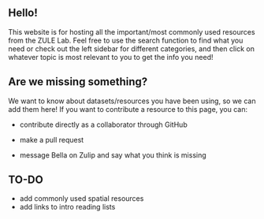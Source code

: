 ## Hello!

This website is for hosting all the important/most commonly used resources from the ZULE Lab. Feel free to use the search function to find what you need or check out the left sidebar for different categories, and then click on whatever topic is most relevant to you to get the info you need!

## Are we missing something?

We want to know about datasets/resources you have been using, so we can add them here! If you want to contribute a resource to this page, you can:

-   contribute directly as a collaborator through GitHub

-   make a pull request

-   message Bella on Zulip and say what you think is missing

## TO-DO

-   add commonly used spatial resources
-   add links to intro reading lists
